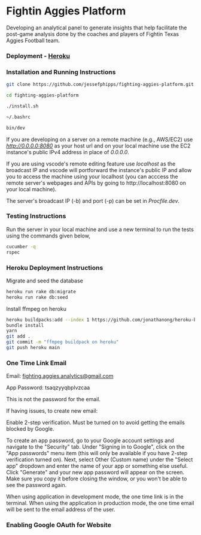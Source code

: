 # Fightin Aggies Platform

Developing an analytical panel to generate insights that help facilitate the post-game analysis done by the coaches and players of Fightin Texas Aggies Football team.

### Deployment - [Heroku](https://fightin-aggies.herokuapp.com/)

### Installation and Running Instructions
```bash
git clone https://github.com/jessefphipps/fighting-aggies-platform.git
```
```bash
cd fighting-aggies-platform
```
```bash
./install.sh
```
```bash
~/.bashrc
```
```bash
bin/dev
```

If you are developing on a server on a remote machine (e.g., AWS/EC2) use *http://0.0.0.0:8080* as your host url
and on your local machine use the EC2 instance's public IPv4 address in place of *0.0.0.0*.

If you are using vscode's remote editing feature use *localhost* as the broadcast IP and vscode will portforward 
the instance's public IP and allow you to access the machine using your localhost (you can acccess the remote 
server's webpages and APIs by going to http://localhost:8080 on your local machine).

The server's broadcast IP (-b) and port (-p) can be set in *Procfile.dev*.

### Testing Instructions
Run the server in your local machine and use a new terminal to run the tests using the commands given below,
```bash
cucumber -q
rspec
```
### Heroku Deployment Instructions
Migrate and seed the database
```bash
heroku run rake db:migrate
heroku run rake db:seed
```
Install ffmpeg on heroku
```bash
heroku buildpacks:add --index 1 https://github.com/jonathanong/heroku-buildpack-ffmpeg-latest.git
bundle install
yarn
git add .
git commit -m "ffmpeg buildpack on heroku"
git push heroku main
```
### One Time Link Email
Email: fighting.aggies.analytics@gmail.com

App Password: tsaqzyyqbplvzcaa 

This is not the password for the email.


If having issues, to create new email:

Enable 2-step verification. Must be turned on to avoid getting the emails blocked by Google.

To create an app password, go to your Google account settings and navigate to the "Security" tab. Under "Signing in to Google", click on the "App passwords" menu item (this will only be available if you have 2-step verification turned on). Next, select Other (Custom name) under the "Select app" dropdown and enter the name of your app or something else useful. Click "Generate" and your new app password will appear on the screen. Make sure you copy it before closing the window, or you won't be able to see the password again.


When using application in development mode, the one time link is in the terminal. When using the application in production mode, the one time email will be sent to the email address of the user.

### Enabling Google OAuth for Website

